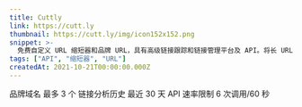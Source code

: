 ```yaml
---
title: Cuttly
link: https://cutt.ly
thumbnail: https://cutt.ly/img/icon152x152.png
snippet: >-
  免费自定义 URL 缩短器和品牌 URL，具有高级链接跟踪和链接管理平台及 API。将长 URL 缩短为短链接。跟踪您的链接。将其用于联盟计划、广告、社交网站、电子邮件、短信、带二维码的传单。
tags: ["API", "缩短器", "URL"]
createdAt: 2021-10-21T00:00:00.000Z
---
```

品牌域名	最多 3 个
链接分析历史	最近 30 天
API 速率限制
6 次调用/60 秒